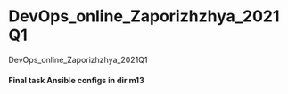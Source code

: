 # DevOps_online_Zaporizhzhya_2021Q1
DevOps_online_Zaporizhzhya_2021Q1

#### Final task  Ansible configs in dir m13
